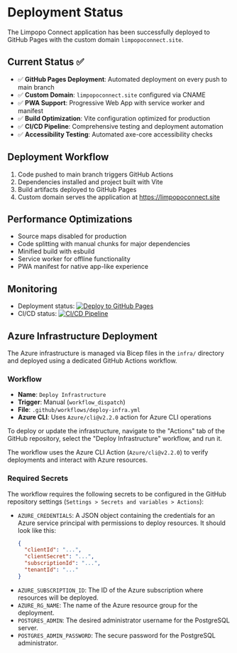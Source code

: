 # Deployment Status

The Limpopo Connect application has been successfully deployed to GitHub Pages with the custom domain `limpopoconnect.site`.

## Current Status ✅
- ✅ **GitHub Pages Deployment**: Automated deployment on every push to main branch
- ✅ **Custom Domain**: `limpopoconnect.site` configured via CNAME
- ✅ **PWA Support**: Progressive Web App with service worker and manifest
- ✅ **Build Optimization**: Vite configuration optimized for production
- ✅ **CI/CD Pipeline**: Comprehensive testing and deployment automation
- ✅ **Accessibility Testing**: Automated axe-core accessibility checks

## Deployment Workflow
1. Code pushed to main branch triggers GitHub Actions
2. Dependencies installed and project built with Vite
3. Build artifacts deployed to GitHub Pages
4. Custom domain serves the application at https://limpopoconnect.site

## Performance Optimizations
- Source maps disabled for production
- Code splitting with manual chunks for major dependencies
- Minified build with esbuild
- Service worker for offline functionality
- PWA manifest for native app-like experience

## Monitoring
- Deployment status: [![Deploy to GitHub Pages](https://github.com/Tshikwetamakole/Limpopo-Connect/actions/workflows/deploy-pages.yml/badge.svg)](https://github.com/Tshikwetamakole/Limpopo-Connect/actions/workflows/deploy-pages.yml)
- CI/CD status: [![CI/CD Pipeline](https://github.com/Tshikwetamakole/Limpopo-Connect/actions/workflows/ci-cd.yml/badge.svg)](https://github.com/Tshikwetamakole/Limpopo-Connect/actions/workflows/ci-cd.yml)

## Azure Infrastructure Deployment

The Azure infrastructure is managed via Bicep files in the `infra/` directory and deployed using a dedicated GitHub Actions workflow.

### Workflow
- **Name**: `Deploy Infrastructure`
- **Trigger**: Manual (`workflow_dispatch`)
- **File**: `.github/workflows/deploy-infra.yml`
- **Azure CLI**: Uses `Azure/cli@v2.2.0` action for Azure CLI operations

To deploy or update the infrastructure, navigate to the "Actions" tab of the GitHub repository, select the "Deploy Infrastructure" workflow, and run it.

The workflow uses the Azure CLI Action (`Azure/cli@v2.2.0`) to verify deployments and interact with Azure resources.

### Required Secrets
The workflow requires the following secrets to be configured in the GitHub repository settings (`Settings > Secrets and variables > Actions`):

-   `AZURE_CREDENTIALS`: A JSON object containing the credentials for an Azure service principal with permissions to deploy resources. It should look like this:
    ```json
    {
      "clientId": "...",
      "clientSecret": "...",
      "subscriptionId": "...",
      "tenantId": "..."
    }
    ```
-   `AZURE_SUBSCRIPTION_ID`: The ID of the Azure subscription where resources will be deployed.
-   `AZURE_RG_NAME`: The name of the Azure resource group for the deployment.
-   `POSTGRES_ADMIN`: The desired administrator username for the PostgreSQL server.
-   `POSTGRES_ADMIN_PASSWORD`: The secure password for the PostgreSQL administrator.